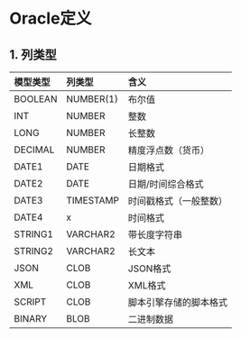 # Oracle定义

## 1. 列类型

| 模型类型 | 列类型 | 含义 |
| :--- | :--- | :--- |
| BOOLEAN | NUMBER\(1\) | 布尔值 |
| INT | NUMBER | 整数 |
| LONG | NUMBER | 长整数 |
| DECIMAL | NUMBER | 精度浮点数（货币） |
| DATE1 | DATE | 日期格式 |
| DATE2 | DATE | 日期/时间综合格式 |
| DATE3 | TIMESTAMP | 时间戳格式（一般整数） |
| DATE4 | x | 时间格式 |
| STRING1 | VARCHAR2 | 带长度字符串 |
| STRING2 | VARCHAR2 | 长文本 |
| JSON | CLOB | JSON格式 |
| XML | CLOB | XML格式 |
| SCRIPT | CLOB | 脚本引擎存储的脚本格式 |
| BINARY | BLOB | 二进制数据 |



